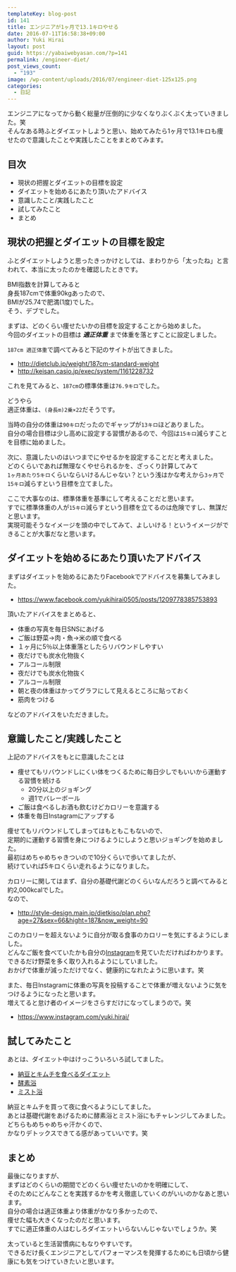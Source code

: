 ```yaml
---
templateKey: blog-post
id: 141
title: エンジニアが1ヶ月で13.1キロやせる
date: 2016-07-11T16:58:38+09:00
author: Yuki Hirai
layout: post
guid: https://yabaiwebyasan.com/?p=141
permalink: /engineer-diet/
post_views_count:
  - "193"
image: /wp-content/uploads/2016/07/engineer-diet-125x125.png
categories:
  - 日記
---
```

エンジニアになってから動く総量が圧倒的に少なくなりぶくぶく太っていきました。笑  
そんなある時ふとダイエットしようと思い、始めてみたら1ヶ月で13.1キロも痩せたので意識したことや実践したことをまとめてみます。

## 目次

  * 現状の把握とダイエットの目標を設定
  * ダイエットを始めるにあたり頂いたアドバイス
  * 意識したこと/実践したこと
  * 試してみたこと
  * まとめ

## 現状の把握とダイエットの目標を設定

ふとダイエットしようと思ったきっかけとしては、まわりから「太ったね」と言われて、本当に太ったのかを確認したときです。

BMI指数を計算してみると  
身長187cmで体重90kgあったので、  
BMIが25.74で肥満(1度)でした。  
そう、デブでした。

まずは、どのくらい痩せたいかの目標を設定することから始めました。  
今回のダイエットの目標は **_適正体重_** まで体重を落とすことに設定しました。

`187cm 適正体重`で調べてみると下記のサイトが出てきました。

  * <http://dietclub.jp/weight/187cm-standard-weight>
  * <http://keisan.casio.jp/exec/system/1161228732>

これを見てみると、`187cm`の標準体重は`76.9キロ`でした。

どうやら  
適正体重は、`(身長m)2乗×22`だそうです。

当時の自分の体重は`90キロ`だったのでギャップが`13キロ`ほどありました。  
自分の場合目標は少し高めに設定する習慣があるので、今回は`15キロ`減らすことを目標に始めました。

次に、意識したいのはいつまでにやせるかを設定することだと考えました。  
どのくらいであれば無理なくやせられるかを、ざっくり計算してみて  
`1ヶ月あたり5キロ`くらいならいけるんじゃない？という浅はかな考えから`3ヶ月`で`15キロ`減らすという目標を立てました。

ここで大事なのは、標準体重を基準にして考えることだと思います。  
すでに標準体重の人が`15キロ`減らすという目標を立てるのは危険ですし、無謀だと思います。  
実現可能そうなイメージを頭の中でしてみて、よしいける！というイメージができることが大事だなと思います。

## ダイエットを始めるにあたり頂いたアドバイス

まずはダイエットを始めるにあたりFacebookでアドバイスを募集してみました。

  * <https://www.facebook.com/yukihirai0505/posts/1209778385753893>

頂いたアドバイスをまとめると、

  * 体重の写真を毎日SNSにあげる
  * ご飯は野菜→肉・魚→米の順で食べる
  * １ヶ月に5％以上体重落としたらリバウンドしやすい
  * 夜だけでも炭水化物抜く
  * アルコール制限
  * 夜だけでも炭水化物抜く
  * アルコール制限
  * 朝と夜の体重はかってグラフにして見えるところに貼っておく
  * 筋肉をつける

などのアドバイスをいただきました。

## 意識したこと/実践したこと

上記のアドバイスをもとに意識したことは

  * 痩せてもリバウンドしにくい体をつくるために毎日少しでもいいから運動する習慣を続ける 
      * 20分以上のジョギング
      * 週1でバレーボール
  * ご飯は食べるしお酒も飲むけどカロリーを意識する
  * 体重を毎日Instagramにアップする

痩せてもリバウンドしてしまってはもともこもないので、  
定期的に運動する習慣を身につけるようにしようと思いジョギングを始めました。  
最初はめちゃめちゃきついので10分くらいで歩いてましたが、  
続けていれば5キロくらい走れるようになりました。

カロリーに関してはまず、自分の基礎代謝どのくらいなんだろうと調べてみると約2,000kcalでした。  
なので、

  * <http://style-design.main.jp/dietkiso/plan.php?age=27&sex=66&hight=187&now_weight=90>

このカロリーを超えないように自分が取る食事のカロリーを気にするようにしました。  
どんなご飯を食べていたかも自分の[Instagram](https://www.instagram.com/yuki.hirai/)を見ていただければわかります。  
できるだけ野菜を多く取り入れるようにしていました。  
おかげで体重が減っただけでなく、健康的になれたように思います。笑

また、毎日Instagramに体重の写真を投稿することで体重が増えないように気をつけるようになったと思います。  
増えてると怠け者のイメージをさらすだけになってしまうので。笑

  * <https://www.instagram.com/yuki.hirai/>

## 試してみたこと

あとは、ダイエット中はけっこういろいろ試してました。

  * [納豆とキムチを食べるダイエット](http://dietbook.biz/nattoudiet-1390.html)
  * [酵素浴](http://kouso-iplus.com/kouso/)
  * [ミスト浴](http://le-furo.com/)

納豆とキムチを買って夜に食べるようにしてました。  
あとは基礎代謝をあげるために酵素浴とミスト浴にもチャレンジしてみました。  
どちらもめちゃめちゃ汗かくので、  
かなりデトックスできてる感があっていいです。笑

## まとめ

最後になりますが、  
まずはどのくらいの期間でどのくらい痩せたいのかを明確にして、  
そのためにどんなことを実践するかを考え徹底していくのがいいのかなあと思います。  
自分の場合は適正体重より体重がかなり多かったので、  
痩せた幅も大きくなったのだと思います。  
すでに適正体重の人はむしろダイエットいらないんじゃないでしょうか。笑

太っていると生活習慣病にもなりやすいです。  
できるだけ長くエンジニアとしてパフォーマンスを発揮するためにも日頃から健康にも気をつけていきたいと思います。